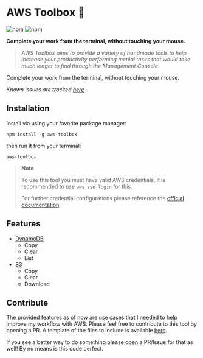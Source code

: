 # AWS Toolbox 🧰

[![npm](https://img.shields.io/npm/v/aws-toolbox)](https://www.npmjs.com/package/aws-toolbox)
[![npm](https://img.shields.io/npm/dw/aws-toolbox)](https://www.npmjs.com/package/aws-toolbox)

**Complete your work from the terminal, without touching your mouse.**

> _AWS Toolbox aims to provide a variety of handmade tools to help increase your productivity performing menial tasks that would take much longer to find through the Management Console._

Complete your work from the terminal, without touching your mouse.

_Known issues are tracked [here](./known_issues.md)_

## Installation

Install via using your favorite package manager:

    npm install -g aws-toolbox

then run it from your terminal:

    aws-toolbox

> **Note**
>
> To use this tool you must have valid AWS credentials, it is recommended to use `aws sso login` for this.
>
> For further credential configurations please reference the [official documentation](https://docs.aws.amazon.com/cli/latest/userguide/cli-chap-authentication.html)

## Features

-   [DynamoDB](./src/ddb/README.md)
    -   Copy
    -   Clear
    -   List
-   [S3](./src/s3/README.md)
    -   Copy
    -   Clear
    -   Download

## Contribute

The provided features as of now are use cases that I needed to help improve my workflow with AWS.
Please feel free to contribute to this tool by opening a PR. A template of the files to include is available [here]().

If you see a better way to do something please open a PR/Issue for that as well! By no means is this code perfect.
